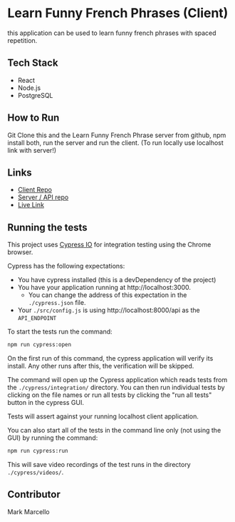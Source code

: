 # Learn Funny French Phrases (Client)

this application can be used to learn funny french phrases with spaced repetition.


## Tech Stack
* React
* Node.js
* PostgreSQL

## How to Run

Git Clone this and the Learn Funny French Phrase server from github,
npm install both,
run the server and run the client.
(To run locally use localhost link with server!) 


## Links
* [Client Repo](https://github.com/Mark-The-Dev/Funny-French-Phrases-Client)
* [Server / API repo](https://github.com/Mark-The-Dev/Learn-Funny-French-Phrases-Server)
* [Live Link](https://client-snowy.vercel.app/login)


## Running the tests

This project uses [Cypress IO](https://docs.cypress.io) for integration testing using the Chrome browser.

Cypress has the following expectations:

- You have cypress installed (this is a devDependency of the project)
- You have your application running at http://localhost:3000.
  - You can change the address of this expectation in the `./cypress.json` file.
- Your `./src/config.js` is using http://localhost:8000/api as the `API_ENDPOINT`

To start the tests run the command:

```bash
npm run cypress:open
```

On the first run of this command, the cypress application will verify its install. Any other runs after this, the verification will be skipped.

The command will open up the Cypress application which reads tests from the `./cypress/integration/` directory. You can then run individual tests by clicking on the file names or run all tests by clicking the "run all tests" button in the cypress GUI.

Tests will assert against your running localhost client application.

You can also start all of the tests in the command line only (not using the GUI) by running the command:

```bash
npm run cypress:run
```

This will save video recordings of the test runs in the directory `./cypress/videos/`.

## Contributor

Mark Marcello

